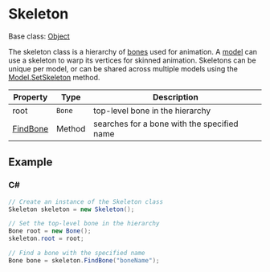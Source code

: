 # Skeleton

Base class: [Object](Object.md)

The skeleton class is a hierarchy of [bones](Bone.md) used for animation. A [model](Model.md) can use a skeleton to warp its vertices for skinned animation. Skeletons can be unique per model, or can be shared across multiple models using the [Model.SetSkeleton](Model_SetSkeleton.md) method.

| Property | Type | Description |
|---|---|---|
| root | `Bone` | top-level bone in the hierarchy |
| [FindBone](Skeleton_FindBone.md) | Method | searches for a bone with the specified name |

## Example

### C#

```csharp
// Create an instance of the Skeleton class
Skeleton skeleton = new Skeleton();

// Set the top-level bone in the hierarchy
Bone root = new Bone();
skeleton.root = root;

// Find a bone with the specified name
Bone bone = skeleton.FindBone("boneName");
```
